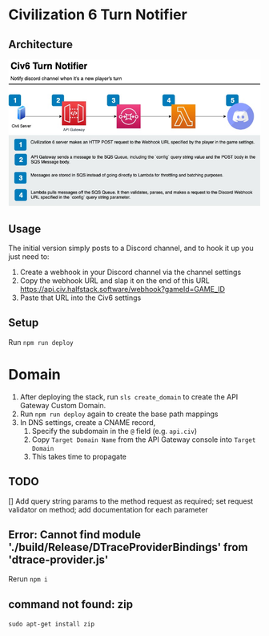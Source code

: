 # Civilization 6 Turn Notifier

## Architecture

![architecture diagram](https://raw.githubusercontent.com/brettstack/civ6-play-by-cloud-turn-notifier/master/architecture-diagram.jpg)

## Usage

The initial version simply posts to a Discord channel, and to hook it up you just need to:

1. Create a webhook in your Discord channel via the channel settings
2. Copy the webhook URL and slap it on the end of this URL https://api.civ.halfstack.software/webhook?gameId=GAME_ID
3. Paste that URL into the Civ6 settings

## Setup

Run `npm run deploy`

# Domain

1. After deploying the stack, run `sls create_domain` to create the API Gateway Custom Domain.
2. Run `npm run deploy` again to create the base path mappings
3. In DNS settings, create a CNAME record, 
   1. Specify the subdomain in the `@` field (e.g. `api.civ`)
   2. Copy `Target Domain Name` from the API Gateway console into `Target Domain`
   3. This takes time to propagate

## TODO
[] Add query string params to the method request as required; set request validator on method; add documentation for each parameter

## Error: Cannot find module './build/Release/DTraceProviderBindings' from 'dtrace-provider.js'

Rerun `npm i`

## command not found: zip

`sudo apt-get install zip`